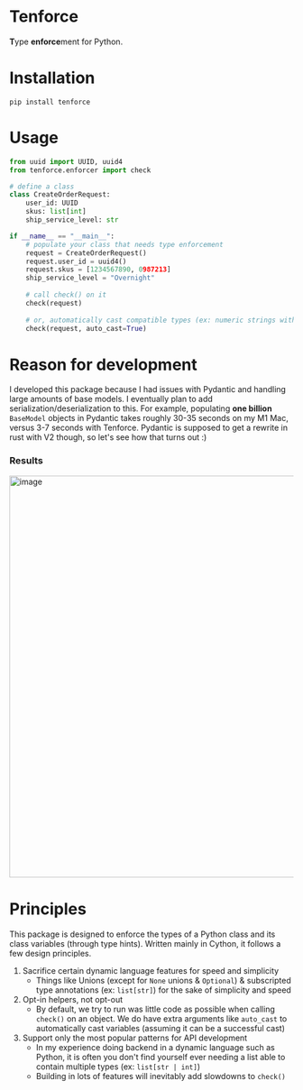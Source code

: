# Tenforce

**T**ype **enforce**ment for Python.

# Installation
`pip install tenforce`

# Usage
```python
from uuid import UUID, uuid4
from tenforce.enforcer import check

# define a class
class CreateOrderRequest:
    user_id: UUID
    skus: list[int]
    ship_service_level: str

if __name__ == "__main__":
    # populate your class that needs type enforcement
    request = CreateOrderRequest()
    request.user_id = uuid4()
    request.skus = [1234567890, 0987213]
    ship_service_level = "Overnight"
    
    # call check() on it
    check(request)
    
    # or, automatically cast compatible types (ex: numeric strings with an int annotation)
    check(request, auto_cast=True)
```

# Reason for development

I developed this package because I had issues with Pydantic and handling large amounts of base models. I eventually
plan to add serialization/deserialization to this. For example, populating **one billion** `BaseModel` objects in
Pydantic takes roughly 30-35 seconds on my M1 Mac, versus 3-7 seconds with Tenforce. Pydantic is supposed to get a 
rewrite in rust with V2 though, so let's see how that turns out :)

### Results
<img width="713" alt="image" src="https://github.com/hlafaille/tenforce/assets/5008650/6b6b625a-d46e-40e1-841c-f285d99373a2">

# Principles

This package is designed to enforce the types of a Python class and its class variables (through type hints). Written
mainly in Cython, it follows a few design principles.

1. Sacrifice certain dynamic language features for speed and simplicity
    * Things like Unions (except for `None` unions & `Optional`) & subscripted type annotations (ex: `list[str]`) for the sake of simplicity and speed
2. Opt-in helpers, not opt-out
    * By default, we try to run was little code as possible when calling `check()` on an object. We do have extra arguments
      like `auto_cast` to automatically cast variables (assuming it can be a successful cast)
3. Support only the most popular patterns for API development
   * In my experience doing backend in a dynamic language such as Python, it is often you don't find yourself ever needing 
      a list able to contain multiple types (ex: `list[str | int]`)
   * Building in lots of features will inevitably add slowdowns to `check()`
